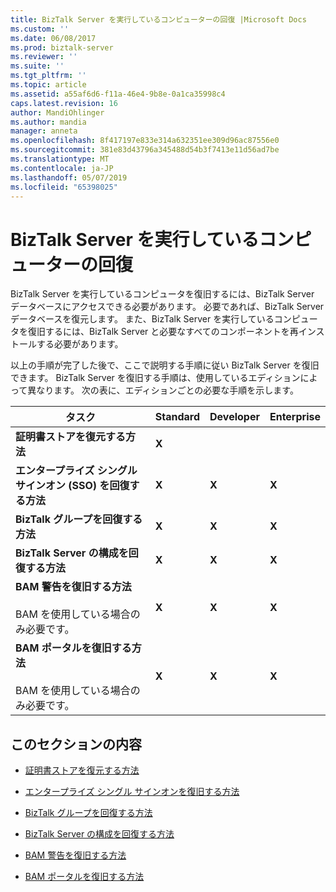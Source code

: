 ```yaml
---
title: BizTalk Server を実行しているコンピューターの回復 |Microsoft Docs
ms.custom: ''
ms.date: 06/08/2017
ms.prod: biztalk-server
ms.reviewer: ''
ms.suite: ''
ms.tgt_pltfrm: ''
ms.topic: article
ms.assetid: a55af6d6-f11a-46e4-9b8e-0a1ca35998c4
caps.latest.revision: 16
author: MandiOhlinger
ms.author: mandia
manager: anneta
ms.openlocfilehash: 8f417197e833e314a632351ee309d96ac87556e0
ms.sourcegitcommit: 381e83d43796a345488d54b3f7413e11d56ad7be
ms.translationtype: MT
ms.contentlocale: ja-JP
ms.lasthandoff: 05/07/2019
ms.locfileid: "65398025"
---
```

# <a name="recovering-a-computer-running-biztalk-server"></a>BizTalk Server を実行しているコンピューターの回復
BizTalk Server を実行しているコンピュータを復旧するには、BizTalk Server データベースにアクセスできる必要があります。 必要であれば、BizTalk Server データベースを復元します。 また、BizTalk Server を実行しているコンピュータを復旧するには、BizTalk Server と必要なすべてのコンポーネントを再インストールする必要があります。  
  
 以上の手順が完了した後で、ここで説明する手順に従い BizTalk Server を復旧できます。 BizTalk Server を復旧する手順は、使用しているエディションによって異なります。 次の表に、エディションごとの必要な手順を示します。  
  
|タスク|Standard|Developer|Enterprise|  
|----------|--------------|---------------|----------------|  
|**証明書ストアを復元する方法**|**X**|||  
|**エンタープライズ シングル サインオン (SSO) を回復する方法**|**X**|**X**|**X**|  
|**BizTalk グループを回復する方法**|**X**|**X**|**X**|  
|**BizTalk Server の構成を回復する方法**|**X**|**X**|**X**|  
|**BAM 警告を復旧する方法**<br /><br /> BAM を使用している場合のみ必要です。|**X**|**X**|**X**|  
|**BAM ポータルを復旧する方法**<br /><br /> BAM を使用している場合のみ必要です。|**X**|**X**|**X**|  
  
## <a name="in-this-section"></a>このセクションの内容  
  
-   [証明書ストアを復元する方法](../core/how-to-restore-the-certificate-store.md)  
  
-   [エンタープライズ シングル サインオンを復旧する方法](../core/how-to-recover-enterprise-single-sign-on.md)  
  
-   [BizTalk グループを回復する方法](../core/how-to-recover-the-biztalk-group.md)  
  
-   [BizTalk Server の構成を回復する方法](../core/how-to-recover-the-biztalk-server-configuration.md)  
  
-   [BAM 警告を復旧する方法](../core/how-to-recover-bam-alerts.md)  
  
-   [BAM ポータルを復旧する方法](../core/how-to-recover-the-bam-portal.md)